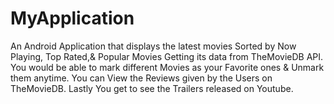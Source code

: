 # MyApplication
An Android Application that displays the latest movies Sorted by Now Playing, Top Rated,& Popular Movies Getting its data from TheMovieDB API.
You would be able to mark different Movies as your Favorite ones & Unmark them anytime.
You can View the Reviews given by the Users on TheMovieDB.
Lastly You get to see the Trailers released on Youtube.
